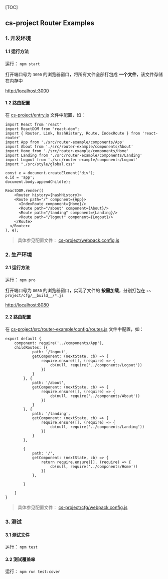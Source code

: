 [TOC]

cs-project Router Examples
---
### 1. 开发环境

#### 1.1 运行方法

运行： `npm start`

打开端口号为 `3000` 的浏览器窗口，将所有文件全部打包成 **一个文件**，该文件存储在内存中

[http://localhost:3000](http://localhost:3000)

#### 1.2 路由配置

在 [cs-project/entry.js](https://github.com/change-soft8/cs-project/blob/master/entry.js) 文件中配置，如：

```
import React from 'react'
import ReactDOM from "react-dom";
import { Router, Link, hashHistory, Route, IndexRoute } from 'react-router'
import App from './src/router-example/components/App'
import About from './src/router-example/components/About'
import Home from './src/router-example/components/Home'
import Landing from './src/router-example/components/Landing'
import Logout from './src/router-example/components/Logout'
import "./src/style/global.css"

const e = document.createElement('div');
e.id = 'app';
document.body.appendChild(e);

ReactDOM.render((
    <Router history={hashHistory}>
    <Route path="/" component={App}>
      <IndexRoute component={Home}/>
      <Route path="/about" component={About}/>
      <Route path="/landing" component={Landing}/>
      <Route path="/logout" component={Logout}/>
    </Route>
  </Router>
), e);
```

> 具体参见配置文件： [cs-project/webpack.config.js](https://github.com/change-soft8/cs-project/blob/master/webpack.config.js)

### 2. 生产环境

#### 2.1 运行方法

运行： `npm pro`

打开端口号为 `8080` 的浏览器窗口，实现了文件的 **按需加载**，分别打包在 `cs-project/cfg/__build__/*.js`

[http://localhost:8080](http://localhost:8080)

#### 2.2 路由配置

在 [cs-project/src/router-example/config/routes.js](https://github.com/change-soft8/cs-project/blob/master/src/router-example/config/routes.js) 文件中配置，如：

```
export default {
    component: require('../components/App'),
    childRoutes: [{
            path: '/logout',
            getComponent: (nextState, cb) => {
                require.ensure([], (require) => {
                    cb(null, require('../components/Logout'))
                })
            }
        }, {
            path: '/about',
            getComponent: (nextState, cb) => {
                require.ensure([], (require) => {
                    cb(null, require('../components/About'))
                })
            }
        }, {
            path: '/landing',
            getComponent: (nextState, cb) => {
                require.ensure([], (require) => {
                    cb(null, require('../components/Landing'))
                })
            }
        },

        {
            path: '/',
            getComponent: (nextState, cb) => {
                return require.ensure([], (require) => {
                    cb(null, require('../components/Home'))
                })
            },

        }

    ]
}
```

> 具体参见配置文件： [cs-project/cfg/webpack.config.js](https://github.com/change-soft8/cs-project/blob/master/cfg/webpack.config.js)

### 3. 测试

#### 3.1 测试文件

运行： `npm test`

#### 3.2 测试覆盖率

运行： `npm run test:cover`
